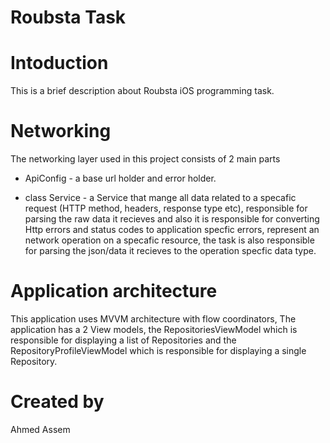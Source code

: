 # Roubsta Task

# Intoduction
This is a brief description about Roubsta iOS programming task.

# Networking
The networking layer used in this project consists of 2 main parts

  - ApiConfig - a base url holder and error holder.
 
  - class Service - a Service that mange all data related to a specafic request (HTTP method, headers, response type etc), responsible for parsing the raw data it recieves and also it is responsible for converting Http errors and status codes to application specfic errors, represent an network operation on a specafic resource, the task is also responsible for parsing the json/data it recieves to the operation specfic data type.

# Application architecture
This application uses MVVM architecture with flow coordinators, The application has a 2 View models, the RepositoriesViewModel which is responsible for displaying a list of Repositories and the RepositoryProfileViewModel which is responsible for displaying a single Repository. 



# Created by
Ahmed Assem



